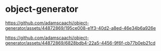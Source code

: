 # object-generator

https://github.com/adamscaachi/object-generator/assets/44872869/195ce008-e1f3-40d2-a8ed-46e34b6a926e

https://github.com/adamscaachi/object-generator/assets/44872869/6828bdb4-22a5-4456-9f6f-cb77b0eb21cd
